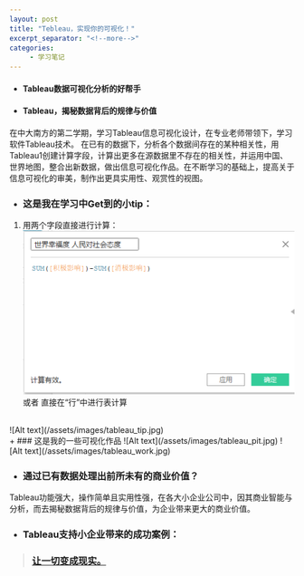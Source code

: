 ```yaml
---
layout: post
title: "Tebleau，实现你的可视化！"
excerpt_separator: "<!--more-->"
categories:
     - 学习笔记
---
```


+ #### Tableau数据可视化分析的好帮手
+ #### Tableau，揭秘数据背后的规律与价值
<!--more-->


在中大南方的第二学期，学习Tableau信息可视化设计，在专业老师带领下，学习软件Tableau技术。
在已有的数据下，分析各个数据间存在的某种相关性，用Tableau1创建计算字段，计算出更多在源数据里不存在的相关性，并运用中国、世界地图，整合出新数据，做出信息可视化作品。在不断学习的基础上，提高关于信息可视化的审美，制作出更具实用性、观赏性的视图。
+ ### 这是我在学习中Get到的小tip：

1. 用两个字段直接进行计算：
![Alt text](/assets/images/tableau_sum.jpg)
或者 直接在“行”中进行表计算 
<br>
![Alt text](/assets/images/tableau_tip.jpg)
<br>
+ ### 这是我的一些可视化作品
![Alt text](/assets/images/tableau_pit.jpg)
![Alt text](/assets/images/tableau_work.jpg)

+ ### 通过已有数据处理出前所未有的商业价值？
Tableau功能强大，操作简单且实用性强，在各大小企业公司中，因其商业智能与分析，而去揭秘数据背后的规律与价值，为企业带来更大的商业价值。

+ ### Tableau支持小企业带来的成功案例：
> ### [让一切变成现实。](https://www.tableau.com/zh-cn/solutions/customer/small-business-flexibility-life-tableau)

